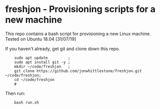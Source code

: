 # freshjon - Provisioning scripts for a new machine

This repo contains a bash script for provisioning a new Linux machine. Tested on Ubuntu 18.04 [31/07/19]

If you haven't already, get git and clone down this repo.

        sudo apt update         ;
        sudo apt install git -y ;
        mkdir ~/code/freshjon   ;
        git clone https://github.com/jonwhittlestone/freshjon.git ~/code/freshjon;
        cd ~/code/freshjon
        #

Then run:

        bash run.sh
